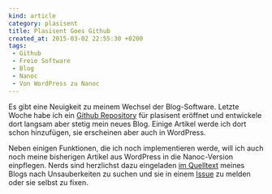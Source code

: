 ```yaml
---
kind: article
category: plasisent
title: Plasisent Goes Github
created_at: 2015-03-02 22:55:30 +0200
tags:
 - Github
 - Freie Software
 - Blog
 - Nanoc
 - Von WordPress zu Nanoc
---
```


Es gibt eine Neuigkeit zu meinem Wechsel der Blog-Software. Letzte Woche habe
ich ein [Github Repository][git] für plasisent eröffnet und entwickele dort langsam
aber stetig mein neues Blog. Einige Artikel werde ich dort schon hinzufügen, sie
erscheinen aber auch in WordPress.

Neben einigen Funktionen, die ich noch implementieren werde, will ich auch noch
meine bisherigen Artikel aus WordPress in die Nanoc-Version einpflegen. Nerds
sind herzlichst dazu eingeladen [im Quelltext][git] meines Blogs nach
Unsauberkeiten zu suchen und sie in einem [Issue] zu melden oder sie selbst zu
fixen.


[git]: https://github.com/rosetree/plasisent.org
  "Das Github Repository dieses Blogs bei Github."

[issue]: https://github.com/rosetree/plasisent.org/issues
  "Wenn dir ein Fehler auffällt, erstelle bitte ein Issue. Danke ☺"
